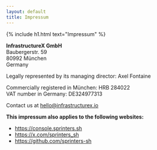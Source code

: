 ```yaml
---
layout: default
title: Impressum
---
```

{% include h1.html text="Impressum" %}

**InfrastructureX GmbH**<br>
Baubergerstr. 59<br>
80992 München<br>
Germany

Legally represented by its managing director: Axel Fontaine

Commercially registered in München: HRB 284022<br>
VAT number in Germany: DE324977313

Contact us at hello@infrastructurex.io

**This impressum also applies to the following websites:**
- https://console.sprinters.sh
- https://x.com/sprinters_sh
- https://github.com/sprinters-sh

